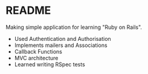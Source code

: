 # README

Making simple application for learning "Ruby on Rails".

- Used Authentication and Authorisation
- Implements mailers and Associations
- Callback Functions
- MVC architecture
- Learned writing RSpec tests

